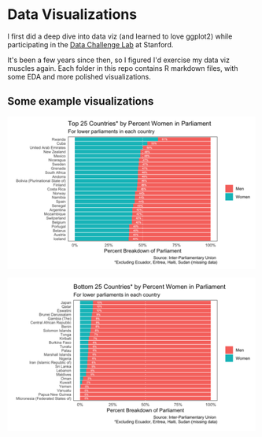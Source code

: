 # Data Visualizations

I first did a deep dive into data viz (and learned to love ggplot2) while participating in the [Data Challenge Lab](https://datalab.stanford.edu/) at Stanford. 

It's been a few years since then, so I figured I'd exercise my data viz muscles again. Each folder in this repo contains R markdown files, with some EDA and more polished visualizations.

## Some example visualizations

![Top countries by percent women in parliament](example_viz/top_women_parliament.png)

![Bottom countries by percent women in parliament](example_viz/bottom_women_parliament.png)
